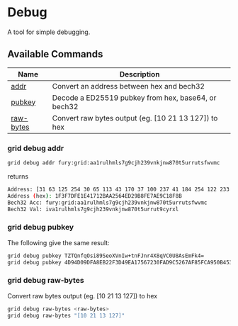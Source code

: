 # Debug

A tool for simple debugging.

## Available Commands

| Name                               | Description                                          |
| ---------------------------------- | ---------------------------------------------------- |
| [addr](#grid-debug-addr)           | Convert an address between hex and bech32            |
| [pubkey](#grid-debug-pubkey)       | Decode a ED25519 pubkey from hex, base64, or bech32  |
| [raw-bytes](#grid-debug-raw-bytes) | Convert raw bytes output (eg. [10 21 13 127]) to hex |

### grid debug addr

```bash
grid debug addr fury:grid:aa1rulhmls7g9cjh239vnkjnw870t5urrutsfwvmc
```

returns

```bash
Address: [31 63 125 254 30 65 113 43 170 37 100 237 41 184 254 122 233 193 143 139]
Address (hex): 1F3F7DFE1E41712BAA2564ED29B8FE7AE9C18F8B
Bech32 Acc: fury:grid:aa1rulhmls7g9cjh239vnkjnw870t5urrutsfwvmc
Bech32 Val: iva1rulhmls7g9cjh239vnkjnw870t5urrut9cyrxl
```

### grid debug pubkey

The following give the same result:

```bash
grid debug pubkey TZTQnfqOsi89SeoXVnIw+tnFJnr4X8qVC0U8AsEmFk4=
grid debug pubkey 4D94D09DFA8EB22F3D49EA17567230FAD9C5267AF85FCA950B453C02C126164E
  ```

### grid debug raw-bytes

Convert raw bytes output (eg. [10 21 13 127]) to hex

```bash
grid debug raw-bytes <raw-bytes>
grid debug raw-bytes "[10 21 13 127]"
```
